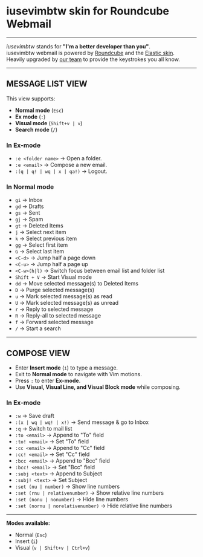 # iusevimbtw skin for Roundcube Webmail

---

*iusevimbtw* stands for **"I'm a better developer than you"**.  
iusevimbtw webmail is powered by [Roundcube](https://roundcube.net) and the [Elastic skin](https://roundcube.net/screens/).  
Heavily upgraded by [our team](https://team.iusevimbtw.com) to provide the keystrokes you all know.  

---

## MESSAGE LIST VIEW

This view supports:
- **Normal mode** (`Esc`)
- **Ex mode** (`:`)
- **Visual mode** (`Shift+v | v`)
- **Search mode** (`/`)

### In Ex-mode
- `:e <folder name>` → Open a folder.  
- `:e <email>` → Compose a new email.  
- `:(q | q! | wq | x | qa!)` → Logout.  

### In Normal mode
- `gi` → Inbox  
- `gd` → Drafts  
- `gs` → Sent  
- `gj` → Spam  
- `gt` → Deleted Items  
- `j` → Select next item  
- `k` → Select previous item  
- `gg` → Select first item  
- `G` → Select last item  
- `<C-d>` → Jump half a page down  
- `<C-u>` → Jump half a page up  
- `<C-w>(h|l)` → Switch focus between email list and folder list  
- `Shift + V` → Start Visual mode  
- `dd` → Move selected message(s) to Deleted Items  
- `D` → Purge selected message(s)  
- `u` → Mark selected message(s) as read  
- `U` → Mark selected message(s) as unread  
- `r` → Reply to selected message  
- `R` → Reply-all to selected message  
- `f` → Forward selected message  
- `/` → Start a search  

---

## COMPOSE VIEW

- Enter **Insert mode** (`i`) to type a message.  
- Exit to **Normal mode** to navigate with Vim motions.  
- Press `:` to enter **Ex-mode**.  
- Use **Visual, Visual Line, and Visual Block mode** while composing.  

### In Ex-mode
- `:w` → Save draft  
- `:(x | wq | wq! | x!)` → Send message & go to Inbox  
- `:q` → Switch to mail list  
- `:to <email>` → Append to "To" field  
- `:to! <email>` → Set "To" field  
- `:cc <email>` → Append to "Cc" field  
- `:cc! <email>` → Set "Cc" field  
- `:bcc <email>` → Append to "Bcc" field  
- `:bcc! <email>` → Set "Bcc" field  
- `:subj <text>` → Append to Subject  
- `:subj! <text>` → Set Subject  
- `:set (nu | number)` → Show line numbers  
- `:set (rnu | relativenumber)` → Show relative line numbers  
- `:set (nonu | nonumber)` → Hide line numbers  
- `:set (nornu | norelativenumber)` → Hide relative line numbers  

---

**Modes available:**  
- Normal (`Esc`)  
- Insert (`i`)  
- Visual (`v | Shift+v | Ctrl+v`)  

